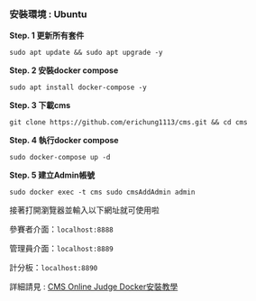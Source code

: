 ### 安裝環境 : Ubuntu
**Step. 1 更新所有套件**
```
sudo apt update && sudo apt upgrade -y
```

**Step. 2 安裝docker compose**
```
sudo apt install docker-compose -y
```
**Step. 3 下載cms**
```
git clone https://github.com/erichung1113/cms.git && cd cms
```
**Step. 4 執行docker compose**
```
sudo docker-compose up -d
```
**Step. 5 建立Admin帳號**
```
sudo docker exec -t cms sudo cmsAddAdmin admin
```
接著打開瀏覽器並輸入以下網址就可使用啦


參賽者介面：`localhost:8888`

管理員介面：`localhost:8889`

計分板：`localhost:8890`

詳細請見 : [CMS Online Judge Docker安裝教學](https://hackmd.io/WKsC33XYRme4sM-Kkst_XA)
